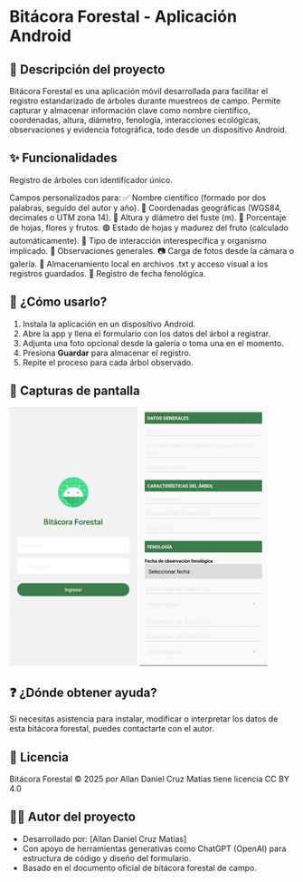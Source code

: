 # Bitácora Forestal - Aplicación Android

## 📌 Descripción del proyecto
Bitácora Forestal es una aplicación móvil desarrollada para facilitar el registro estandarizado de árboles durante muestreos de campo. Permite capturar y almacenar información clave como nombre científico, coordenadas, altura, diámetro, fenología, interacciones ecológicas, observaciones y evidencia fotográfica, todo desde un dispositivo Android.

## ✨ Funcionalidades
Registro de árboles con identificador único.

Campos personalizados para:
✅ Nombre científico (formado por dos palabras, seguido del autor y año).
📍 Coordenadas geográficas (WGS84, decimales o UTM zona 14).
📏 Altura y diámetro del fuste (m).
🍃 Porcentaje de hojas, flores y frutos.
🟢 Estado de hojas y madurez del fruto (calculado automáticamente).
🔁 Tipo de interacción interespecífica y organismo implicado.
📝 Observaciones generales.
📷 Carga de fotos desde la cámara o galería.
💾 Almacenamiento local en archivos .txt y acceso visual a los registros guardados.
📅 Registro de fecha fenológica.

## 👥 ¿Cómo usarlo?
1. Instala la aplicación en un dispositivo Android.
2. Abre la app y llena el formulario con los datos del árbol a registrar.
3. Adjunta una foto opcional desde la galería o toma una en el momento.
4. Presiona **Guardar** para almacenar el registro.
5. Repite el proceso para cada árbol observado.

## 📸 Capturas de pantalla
![alt text](image.png)
![alt text](image-1.png)

## ❓ ¿Dónde obtener ayuda?
Si necesitas asistencia para instalar, modificar o interpretar los datos de esta bitácora forestal, puedes contactarte con el autor.

## 📄 Licencia
Bitácora Forestal © 2025 por Allan Daniel Cruz Matias tiene licencia CC BY 4.0

## 👨‍💻 Autor del proyecto
- Desarrollado por: [Allan Daniel Cruz Matias]
- Con apoyo de herramientas generativas como ChatGPT (OpenAI) para estructura de código y diseño del formulario.
- Basado en el documento oficial de bitácora forestal de campo.

